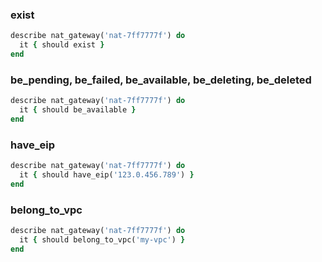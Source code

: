### exist

```ruby
describe nat_gateway('nat-7ff7777f') do
  it { should exist }
end
```

### be_pending, be_failed, be_available, be_deleting, be_deleted

```ruby
describe nat_gateway('nat-7ff7777f') do
  it { should be_available }
end
```

### have_eip

```ruby
describe nat_gateway('nat-7ff7777f') do
  it { should have_eip('123.0.456.789') }
end
```

### belong_to_vpc

```ruby
describe nat_gateway('nat-7ff7777f') do
  it { should belong_to_vpc('my-vpc') }
end
```

